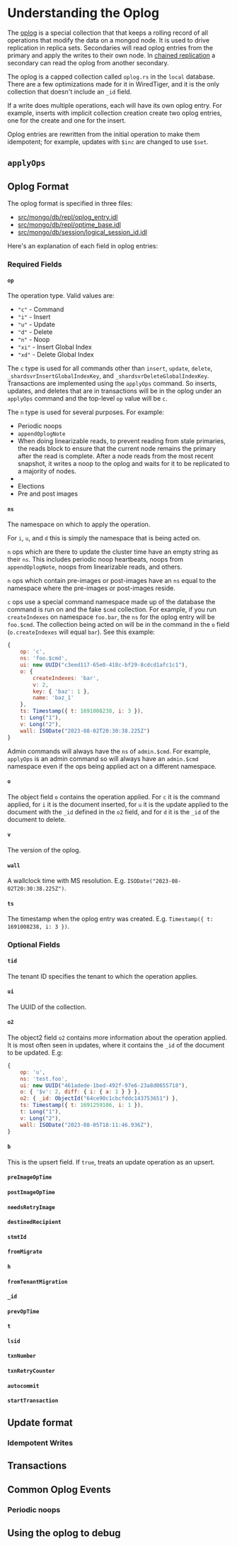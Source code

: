 # Understanding the Oplog

The [oplog](https://www.mongodb.com/docs/manual/core/replica-set-oplog/) is a special collection that that keeps a rolling record of all operations that modify the data on a mongod node. It is used to drive replication in replica sets. Secondaries will read oplog entries from the primary and apply the writes to their own node. In [chained replication](https://www.mongodb.com/docs/v4.4/tutorial/manage-chained-replication/) a secondary can read the oplog from another secondary.

The oplog is a capped collection called `oplog.rs` in the `local` database. There are a few optimizations made for it in WiredTiger, and it is the only collection that doesn't include an `_id` field.

If a write does multiple operations, each will have its own oplog entry. For example, inserts with implicit collection creation create two oplog entries, one for the create and one for the insert.

Oplog entries are rewritten from the initial operation to make them idempotent; for example, updates with `$inc` are changed to use `$set`.

## `applyOps`

## Oplog Format

The oplog format is specified in three files: 

- [src/mongo/db/repl/oplog_entry.idl](https://github.com/mongodb/mongo/blob/r6.2.0/src/mongo/db/repl/oplog_entry.idl) 
- [src/mongo/db/repl/optime_base.idl](https://github.com/mongodb/mongo/blob/r6.2.0/src/mongo/db/repl/optime_base.idl)
- [src/mongo/db/session/logical_session_id.idl](https://github.com/mongodb/mongo/blob/r6.2.0/src/mongo/db/session/logical_session_id.idl)

Here's an explanation of each field in oplog entries:

### Required Fields

#### `op`

The operation type. Valid values are:

- `"c"` - Command
- `"i"` - Insert
- `"u"` - Update
- `"d"` - Delete
- `"n"` - Noop
- `"xi"` - Insert Global Index
- `"xd"` - Delete Global Index

The `c` type is used for all commands other than `insert`, `update`, `delete`, `_shardsvrInsertGlobalIndexKey`, and `_shardsvrDeleteGlobalIndexKey`. Transactions are implemented using the `applyOps` command. So inserts, updates, and deletes that are in transactions will be in the oplog under an `applyOps` command and the top-level `op` value will be `c`.

The `n` type is used for several purposes. For example:

- Periodic noops
- `appendOplogNote`
- When doing linearizable reads, to prevent reading from stale primaries, the reads block to ensure that the current node remains the primary after the read is complete. After a node reads from the most recent snapshot, it writes a noop to the oplog and waits for it to be replicated to a majority of nodes.
- 
- Elections
- Pre and post images


#### `ns`

The namespace on which to apply the operation. 

For `i`, `u`, and `d` this is simply the namespace that is being acted on.

`n` ops which are there to update the cluster time have an empty string as their `ns`. This includes periodic noop heartbeats, noops from `appendOplogNote`, noops from linearizable reads, and others.

`n` ops which contain pre-images or post-images have an `ns` equal to the namespace where the pre-images or post-images reside.

`c` ops use a special command namespace made up of the database the command is run on and the fake `$cmd` collection. For example, if you run `createIndexes` on namespace `foo.bar`, the `ns` for the oplog entry will be `foo.$cmd`. The collection being acted on will be in the command in the `o` field (`o.createIndexes` will equal `bar`). See this example: 

```js
{
    op: 'c',
    ns: 'foo.$cmd',
    ui: new UUID("c3eed117-65e0-418c-bf29-8cdcd1afc1c1"),
    o: {
        createIndexes: 'bar',
        v: 2,
        key: { 'baz': 1 },
        name: 'baz_1'
    },
    ts: Timestamp({ t: 1691008238, i: 3 }),
    t: Long("1"),
    v: Long("2"),
    wall: ISODate("2023-08-02T20:30:38.225Z")
}
```

Admin commands will always have the `ns` of `admin.$cmd`. For example, `applyOps` is an admin command so will always have an `admin.$cmd` namespace even if the ops being applied act on a different namespace.


#### `o`

The object field `o` contains the operation applied. For `c` it is the command applied, for `i` it is the document inserted, for `u` it is the update applied to the document with the `_id` defined in the `o2` field, and for `d` it is the `_id` of the document to delete.


#### `v`

The version of the oplog.


#### `wall`

A wallclock time with MS resolution. E.g. `ISODate("2023-08-02T20:30:38.225Z")`.

#### `ts`

The timestamp when the oplog entry was created. E.g. `Timestamp({ t: 1691008238, i: 3 })`.


### Optional Fields

#### `tid`

The tenant ID specifies the tenant to which the operation applies.

#### `ui`

The UUID of the collection.

#### `o2`

The object2 field `o2` contains more information about the operation applied. It is most often seen in updates, where it contains the `_id` of the document to be updated. E.g:

```js
{
    op: 'u',
    ns: 'test.foo',
    ui: new UUID("461adede-1bed-492f-97e6-23a8d0655718"),
    o: { '$v': 2, diff: { i: { a: 1 } } },
    o2: { _id: ObjectId("64ce90c1cbcfddc143753651") },
    ts: Timestamp({ t: 1691259106, i: 1 }),
    t: Long("1"),
    v: Long("2"),
    wall: ISODate("2023-08-05T18:11:46.936Z"),
}
```

#### `b`

This is the upsert field. If `true`, treats an update operation as an upsert. 

#### `preImageOpTime`

#### `postImageOpTime`

#### `needsRetryImage`

#### `destinedRecipient`

#### `stmtId`

#### `fromMigrate`

#### `h`

#### `fromTenantMigration`

#### `_id`

#### `prevOpTime`

#### `t`

#### `lsid`

#### `txnNumber`

#### `txnRetryCounter`

#### `autocommit`

#### `startTransaction`

## Update format

### Idempotent Writes

## Transactions

## Common Oplog Events

### Periodic noops

## Using the oplog to debug
